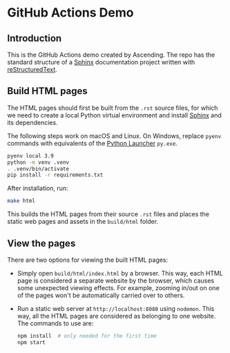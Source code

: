 # GitHub Actions Demo

## Introduction

This is the GitHub Actions demo created by Ascending. The repo has the standard structure of a
[Sphinx](https://www.sphinx-doc.org/en/master/) documentation project written with
[reStructuredText](https://docutils.sourceforge.io/rst.html).

## Build HTML pages

The HTML pages should first be built from the `.rst` source files, for which we need to create a local Python
virtual environment and install [Sphinx](https://www.sphinx-doc.org/en/master/) and its dependencies.

The following steps work on macOS and Linux. On Windows, replace `pyenv` commands with equivalents of the
[Python Launcher](https://peps.python.org/pep-0397/) `py.exe`.

```bash
pyenv local 3.9
python -m venv .venv
. .venv/bin/activate
pip install -r requirements.txt
```

After installation, run:

```bash
make html
```

This builds the HTML pages from their source `.rst` files and places the static web pages and assets in the
`build/html` folder.

## View the pages

There are two options for viewing the built HTML pages:

- Simply open `build/html/index.html` by a browser. This way, each HTML page is considered a separate website
  by the browser, which causes some unexpected viewing effects. For example, zooming in/out on one of the pages
  won't be automatically carried over to others.

- Run a static web server at `http://localhost:8080` using `nodemon`. This way, all the HTML pages are considered
  as belonging to one website. The commands to use are:

  ```bash
  npm install  # only needed for the first time
  npm start
  ```
